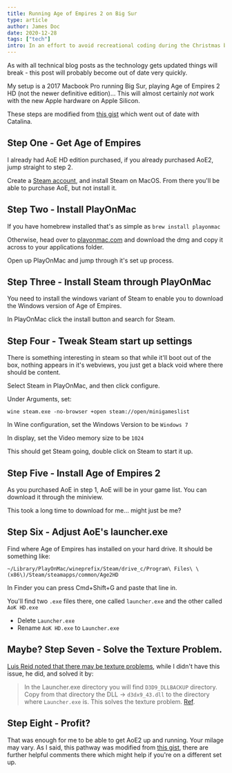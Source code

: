 ```yaml
---
title: Running Age of Empires 2 on Big Sur
type: article
author: James Doc
date: 2020-12-28
tags: ["tech"]
intro: In an effort to avoid recreational coding during the Christmas break I've got Age of Empires 2 running on Big Sur…
---
```


As with all technical blog posts as the technology gets updated things will break - this post will probably become out of date very quickly.

My setup is a 2017 Macbook Pro running Big Sur, playing Age of Empires 2 HD (not the newer definitive edition)… This will almost certainly _not_ work with the new Apple hardware on Apple Silicon.

These steps are modified from [this gist](https://gist.github.com/contra/554f541f7fa93c12499e0829439860eb) which went out of date with Catalina.

## Step One - Get Age of Empires

I already had AoE HD edition purchased, if you already purchased AoE2, jump straight to step 2.

Create a [Steam account](https://store.steampowered.com/about/), and install Steam on MacOS. From there you'll be able to purchase AoE, but not install it.

## Step Two - Install PlayOnMac

If you have homebrew installed that's as simple as `brew install playonmac`

Otherwise, head over to [playonmac.com](https://www.playonmac.com/) and download the dmg and copy it across to your applications folder.

Open up PlayOnMac and jump through it's set up process.

## Step Three - Install Steam through PlayOnMac

You need to install the windows variant of Steam to enable you to download the Windows version of Age of Empires.

In PlayOnMac click the install button and search for Steam.

## Step Four - Tweak Steam start up settings

There is something interesting in steam so that while it'll boot out of the box, nothing appears in it's webviews, you just get a black void where there should be content.

Select Steam in PlayOnMac, and then click configure.

Under Arguments, set:

```
wine steam.exe -no-browser +open steam://open/minigameslist
```

In Wine configuration, set the Windows Version to be `Windows 7`

In display, set the Video memory size to be `1024`

This should get Steam going, double click on Steam to start it up.

## Step Five - Install Age of Empires 2

As you purchased AoE in step 1, AoE will be in your game list. You can download it through the miniview.

This took a long time to download for me… might just be me?

## Step Six - Adjust AoE's launcher.exe

Find where Age of Empires has installed on your hard drive. It should be something like:

```
~/Library/PlayOnMac/wineprefix/Steam/drive_c/Program\ Files\ \(x86\)/Steam/steamapps/common/Age2HD
```

In Finder you can press Cmd+Shift+G and paste that line in.

You'll find two `.exe` files there, one called `launcher.exe` and the other called `AoK HD.exe`

- Delete `Launcher.exe`
- Rename `AoK HD.exe` to `Launcher.exe`

## Maybe? Step Seven - Solve the Texture Problem.

[Luis Reid noted that there may be texture problems](https://twitter.com/luisrgtel/status/1376240158400462855), while I didn't have this issue, he did, and solved it by:

> In the Launcher.exe directory you will find `D3D9_DLLBACKUP` directory. Copy from that directory the DLL -> `d3dx9_43.dll` to the directory where `Launcher.exe` is. This solves the texture problem. [Ref](https://twitter.com/luisrgtel/status/1376242073003819012).

## Step Eight - Profit?

That was enough for me to be able to get AoE2 up and running. Your milage may vary. As I said, this pathway was modified from [this gist](https://gist.github.com/contra/554f541f7fa93c12499e0829439860eb), there are further helpful comments there which might help if you're on a different set up.
